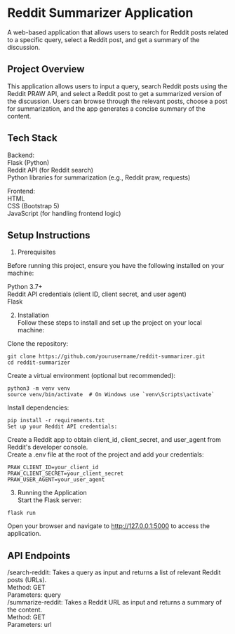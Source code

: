 # Reddit Summarizer Application
A web-based application that allows users to search for Reddit posts related to a specific query, select a Reddit post, and get a summary of the discussion.

## Project Overview
This application allows users to input a query, search Reddit posts using the Reddit PRAW API, and select a Reddit post to get a summarized version of the discussion. Users can browse through the relevant posts, choose a post for summarization, and the app generates a concise summary of the content.

## Tech Stack
Backend: <br>
Flask (Python)<br>
Reddit API (for Reddit search)<br>
Python libraries for summarization (e.g., Reddit praw, requests)<br>

Frontend:<br>
HTML<br>
CSS (Bootstrap 5)<br>
JavaScript (for handling frontend logic)<br>

## Setup Instructions
1. Prerequisites<br>
   
Before running this project, ensure you have the following installed on your machine:<br>

Python 3.7+<br>
Reddit API credentials (client ID, client secret, and user agent)<br>
Flask<br>

2. Installation<br>
Follow these steps to install and set up the project on your local machine:<br>

Clone the repository:
```
git clone https://github.com/yourusername/reddit-summarizer.git
cd reddit-summarizer
```

Create a virtual environment (optional but recommended):

```
python3 -m venv venv
source venv/bin/activate  # On Windows use `venv\Scripts\activate`
```
Install dependencies:

```
pip install -r requirements.txt
Set up your Reddit API credentials:
```

Create a Reddit app to obtain client_id, client_secret, and user_agent from Reddit's developer console.<br>
Create a .env file at the root of the project and add your credentials:<br>

```
PRAW_CLIENT_ID=your_client_id
PRAW_CLIENT_SECRET=your_client_secret
PRAW_USER_AGENT=your_user_agent
```
3. Running the Application<br>
Start the Flask server:
```
flask run
```
Open your browser and navigate to http://127.0.0.1:5000 to access the application.<br>

## API Endpoints
/search-reddit: Takes a query as input and returns a list of relevant Reddit posts (URLs).<br>
Method: GET<br>
Parameters: query<br>
/summarize-reddit: Takes a Reddit URL as input and returns a summary of the content.<br>
Method: GET<br>
Parameters: url<br>
